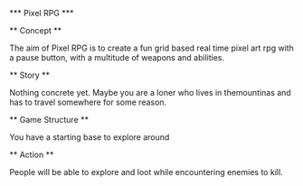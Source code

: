 *** Pixel RPG ***

** Concept **

The aim of Pixel RPG is to create a fun grid based real time pixel art rpg with a pause button, with a multitude of weapons and abilities.

** Story **

Nothing concrete yet. Maybe you are a loner who lives in themountinas and has to travel somewhere for some reason.

** Game Structure **

You have a starting base to explore around

** Action **

People will be able to explore and loot while encountering enemies to kill. 
